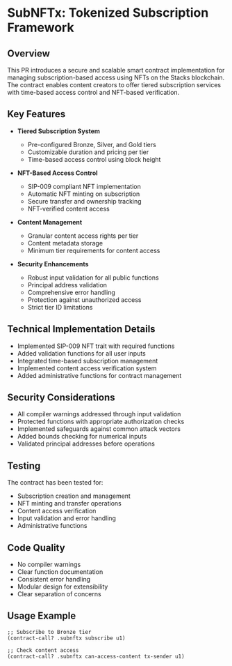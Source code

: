 # SubNFTx: Tokenized Subscription Framework

## Overview
This PR introduces a secure and scalable smart contract implementation for managing subscription-based access using NFTs on the Stacks blockchain. The contract enables content creators to offer tiered subscription services with time-based access control and NFT-based verification.

## Key Features
- **Tiered Subscription System**
  - Pre-configured Bronze, Silver, and Gold tiers
  - Customizable duration and pricing per tier
  - Time-based access control using block height
  
- **NFT-Based Access Control**
  - SIP-009 compliant NFT implementation
  - Automatic NFT minting on subscription
  - Secure transfer and ownership tracking
  - NFT-verified content access

- **Content Management**
  - Granular content access rights per tier
  - Content metadata storage
  - Minimum tier requirements for content access

- **Security Enhancements**
  - Robust input validation for all public functions
  - Principal address validation
  - Comprehensive error handling
  - Protection against unauthorized access
  - Strict tier ID limitations

## Technical Implementation Details
- Implemented SIP-009 NFT trait with required functions
- Added validation functions for all user inputs
- Integrated time-based subscription management
- Implemented content access verification system
- Added administrative functions for contract management

## Security Considerations
- All compiler warnings addressed through input validation
- Protected functions with appropriate authorization checks
- Implemented safeguards against common attack vectors
- Added bounds checking for numerical inputs
- Validated principal addresses before operations

## Testing
The contract has been tested for:
- Subscription creation and management
- NFT minting and transfer operations
- Content access verification
- Input validation and error handling
- Administrative functions

## Code Quality
- No compiler warnings
- Clear function documentation
- Consistent error handling
- Modular design for extensibility
- Clear separation of concerns

## Usage Example
```clarity
;; Subscribe to Bronze tier
(contract-call? .subnftx subscribe u1)

;; Check content access
(contract-call? .subnftx can-access-content tx-sender u1)